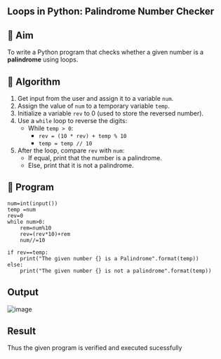 ## Loops in Python: Palindrome Number Checker

## 🎯 Aim
To write a Python program that checks whether a given number is a **palindrome** using loops.

## 🧠 Algorithm
1. Get input from the user and assign it to a variable `num`.
2. Assign the value of `num` to a temporary variable `temp`.
3. Initialize a variable `rev` to 0 (used to store the reversed number).
4. Use a `while` loop to reverse the digits:
   - While `temp > 0`:
     - `rev = (10 * rev) + temp % 10`
     - `temp = temp // 10`
5. After the loop, compare `rev` with `num`:
   - If equal, print that the number is a palindrome.
   - Else, print that it is not a palindrome.

## 🧾 Program
```
num=int(input())
temp =num
rev=0
while num>0:
    rem=num%10
    rev=(rev*10)+rem
    num//=10
    
if rev==temp:
    print("The given number {} is a Palindrome".format(temp))
else:
    print("The given number {} is not a palindrome".format(temp))

```
## Output

![image](https://github.com/user-attachments/assets/80f9d627-ce88-4f65-bed0-b5def6640326)

## Result
Thus the given program is verified and executed sucessfully
